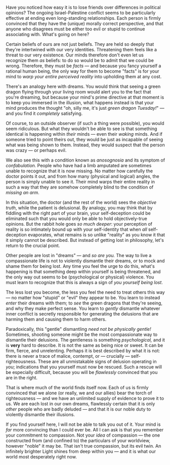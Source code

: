 Have you noticed how easy it is to lose friends over differences in political opinions? The ongoing Israel-Palestine conflict seems to be particularly effective at ending even long-standing relationships. Each person is firmly convinced that they have the (unique) morally correct perspective, and that anyone who disagrees must be either too evil or stupid to continue associating with. What's going on here?

Certain beliefs of ours are not just beliefs. They are held so deeply that they're intertwined with our very identities. Threatening them feels like a  threat to our very existence. Our minds therefore don't even let us recognize them _as_ beliefs: to do so would be to admit that we could be wrong. Therefore, they must be _facts_ — and because you fancy yourself a rational human being, the only way for them to become "facts" is for your mind to _warp your entire perceived reality_ into upholding them at any cost.

There's an analogy here with dreams. You would think that seeing a green dragon flying through your living room would alert you to the fact that you're dreaming, but because your mind's prime directive at that moment is to keep you immersed in the illusion, what happens instead is that your mind produces the thought "oh, silly me, it's just _green dragon Tuesday!_" — and you find it _completely_ satisfying.

Of course, to an outside observer (if such a thing were possible), you would seem ridiculous. But what they wouldn't be able to see is that something identical is happening within _their_ minds — even their _waking_ minds. And if someone tried to point theirs out, they would be just as incapable of seeing what was being shown to them. Instead, they would suspect that the person was crazy — or perhaps evil.

We also see this with a condition known as _anosognosia_ and its symptom of _confabulation._ People who have had a limb amputated are sometimes unable to recognize that it is now missing. No matter how carefully the doctor points it out, and from how many (physical and logical) angles, the person is simply unable to see it. Their mind warps their entire reality in such a way that they are somehow completely blind to the condition of _missing an arm_.

In this situation, the doctor (and the rest of the world) sees the _objective truth_, while the patient is delusional. By analogy, you may think that by fiddling with the right part of your brain, your self-deception could be eliminated such that you would only be able to hold objectively-true opinions. But the rabbit hole goes _so much deeper_: your perception of reality is so intimately bound up with your self-identity that when _all_ self-deception evaporates, what remains is so unlike "reality" as you know it that it simply cannot be described. But instead of getting lost in philosophy, let's return to the crucial point.

Other people are lost in "dreams" — and _so are you._ The way to live a compassionate life is not to violently dismantle their dreams, or to mock and shame them for being lost. Any time you feel the urge to do this, what's happening is that something deep within yourself is being threatened, and the only way out seems to be (psychological or physical) violence. You must learn to recognize that this is always a sign of _you yourself being lost_.

The less lost you become, the less you feel the need to treat others this way — no matter how "stupid" or "evil" they appear to be. You learn to instead _enter_ their dreams with them; to _see_ the green dragons that they're seeing, and why they make perfect sense. You learn to _gently_ dismantle whatever inner conflict is secretly responsible for generating the delusions that are harming them and causing them to harm others.

Paradoxically, this "gentle" dismantling _need not be physically gentle!_ Sometimes, shooting someone might be the most compassionate way to dismantle their delusions. The gentleness is something _psychological,_ and it is **very** hard to describe. It is not the same as being nice or sweet. It can be firm, fierce, and unrelenting. Perhaps it is best described by what it is not: there is never a trace of malice, contempt, or — crucially — self-righteousness. These are all unmistakable signs of delusion operating in _you_; indications that you yourself must now be rescued. Such a rescue will be especially difficult, because you will be _flawlessly_ convinced that you are in the right.

That is where much of the world finds itself now. Each of us is firmly convinced that we alone (or really, we and our allies) bear the torch of righteousness — and we have an unlimited supply of evidence to prove it to us. We are each lost in our own dreams, flawlessly certain that it is only _other_ people who are badly deluded — and that it is our noble duty to violently dismantle their illusions.

If you find yourself here, I will not be able to talk you out of it. Your mind is *far* more convincing than I could ever be. All I can ask is that you remember your commitment to compassion. Not your _idea_ of compassion — the one constructed from (and confined to) the particulars of your worldview, however "noble" it may be. That isn't true compassion, but its evil twin. An infinitely brighter Light shines from deep within you — and it is what our world most desperately right now.

